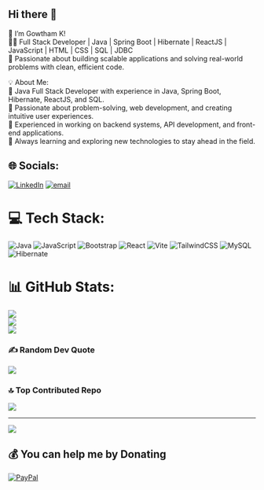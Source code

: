 ## Hi there 👋

🚀 I’m Gowtham K!<br>
👨‍💻 Full Stack Developer | Java | Spring Boot | Hibernate | ReactJS | JavaScript | HTML | CSS | SQL | JDBC<br>
🎯 Passionate about building scalable applications and solving real-world problems with clean, efficient code.

💡 About Me:<br>
🔹 Java Full Stack Developer with experience in Java, Spring Boot, Hibernate, ReactJS, and SQL.<br>
🔹 Passionate about problem-solving, web development, and creating intuitive user experiences.<br>
🔹 Experienced in working on backend systems, API development, and front-end applications.<br>
🔹 Always learning and exploring new technologies to stay ahead in the field.

## 🌐 Socials:
[![LinkedIn](https://img.shields.io/badge/LinkedIn-%230077B5.svg?logo=linkedin&logoColor=white)](https://linkedin.com/in/gowthamk-javascript-reactjs) [![email](https://img.shields.io/badge/Email-D14836?logo=gmail&logoColor=white)](mailto:gowthamkpvt@gmail.com) 

# 💻 Tech Stack:
![Java](https://img.shields.io/badge/java-%23ED8B00.svg?style=flat&logo=openjdk&logoColor=white) ![JavaScript](https://img.shields.io/badge/javascript-%23323330.svg?style=flat&logo=javascript&logoColor=%23F7DF1E) ![Bootstrap](https://img.shields.io/badge/bootstrap-%238511FA.svg?style=flat&logo=bootstrap&logoColor=white) ![React](https://img.shields.io/badge/react-%2320232a.svg?style=flat&logo=react&logoColor=%2361DAFB) ![Vite](https://img.shields.io/badge/vite-%23646CFF.svg?style=flat&logo=vite&logoColor=white) ![TailwindCSS](https://img.shields.io/badge/tailwindcss-%2338B2AC.svg?style=flat&logo=tailwind-css&logoColor=white) ![MySQL](https://img.shields.io/badge/mysql-4479A1.svg?style=flat&logo=mysql&logoColor=white) ![Hibernate](https://img.shields.io/badge/Hibernate-59666C?style=flat&logo=Hibernate&logoColor=white)
# 📊 GitHub Stats:
![](https://github-readme-stats.vercel.app/api?username=gowthamk1&theme=holi&hide_border=true&include_all_commits=true&count_private=false)<br/>
![](https://nirzak-streak-stats.vercel.app/?user=gowthamk1&theme=holi&hide_border=true)<br/>
![](https://github-readme-stats.vercel.app/api/top-langs/?username=gowthamk1&theme=holi&hide_border=true&include_all_commits=true&count_private=false&layout=compact)

### ✍️ Random Dev Quote
![](https://quotes-github-readme.vercel.app/api?type=horizontal&theme=merko)

### 🔝 Top Contributed Repo
![](https://github-contributor-stats.vercel.app/api?username=gowthamk1&limit=5&theme=holi&combine_all_yearly_contributions=true)

---
[![](https://visitcount.itsvg.in/api?id=gowthamk1&icon=5&color=8)](https://visitcount.itsvg.in)

  ## 💰 You can help me by Donating
  [![PayPal](https://img.shields.io/badge/PayPal-00457C?style=for-the-badge&logo=paypal&logoColor=white)](https://paypal.me/gk0765404@gmail.com) 

  
<!-- Proudly created with GPRM ( https://gprm.itsvg.in ) -->

